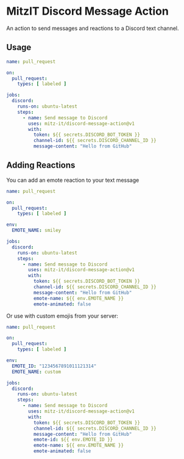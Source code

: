 # MitzIT Discord Message Action

An action to send messages and reactions to a Discord text channel.

## Usage

```yaml
name: pull_request

on:
  pull_request:
    types: [ labeled ]

jobs:
  discord:
    runs-on: ubuntu-latest
    steps:
      - name: Send message to Discord
        uses: mitz-it/discord-message-action@v1
        with:
          token: ${{ secrets.DISCORD_BOT_TOKEN }}
          channel-id: ${{ secrets.DISCORD_CHANNEL_ID }}
          message-content: "Hello from GitHub"
```

## Adding Reactions

You can add an emote reaction to your text message

```yaml
name: pull_request

on:
  pull_request:
    types: [ labeled ]

env:
  EMOTE_NAME: smiley

jobs:
  discord:
    runs-on: ubuntu-latest
    steps:
      - name: Send message to Discord
        uses: mitz-it/discord-message-action@v1
        with:
          token: ${{ secrets.DISCORD_BOT_TOKEN }}
          channel-id: ${{ secrets.DISCORD_CHANNEL_ID }}
          message-content: "Hello from GitHub"
          emote-name: ${{ env.EMOTE_NAME }}
          emote-animated: false
```
Or use with custom emojis from your server:

```yaml
name: pull_request

on:
  pull_request:
    types: [ labeled ]

env:
  EMOTE_ID: "1234567891011121314"
  EMOTE_NAME: custom

jobs:
  discord:
    runs-on: ubuntu-latest
    steps:
      - name: Send message to Discord
        uses: mitz-it/discord-message-action@v1
        with:
          token: ${{ secrets.DISCORD_BOT_TOKEN }}
          channel-id: ${{ secrets.DISCORD_CHANNEL_ID }}
          message-content: "Hello from GitHub"
          emote-id: ${{ env.EMOTE_ID }}
          emote-name: ${{ env.EMOTE_NAME }}
          emote-animated: false
```